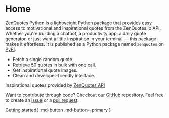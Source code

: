 # Home

ZenQuotes Python is a lightweight Python package that provides easy access to motivational and inspirational quotes from the ZenQuotes.io API. Whether you're building a chatbot, a productivity app, a daily quote generator, or just want a little inspiration in your terminal — this package makes it effortless. It is published as a Python package named `zenquotes` on [PyPI](https://pypi.org/project/zenquotes).

* Fetch a single random quote.
* Retrieve 50 quotes in bulk with one call.
* Get inspirational quote images.
* Clean and developer-friendly interface.

Inspirational quotes provided by <a href="https://zenquotes.io/" target="_blank">ZenQuotes API</a>

Want to contribute through code? Checkout our [GitHub](https://github.com/nilaysarma) repository. Feel free to create an [issue](https://github.com/nilaysarma) or a [pull request](https://github.com/nilaysarma).

[Getting started](getting-started.md){ .md-button .md-button--primary }
